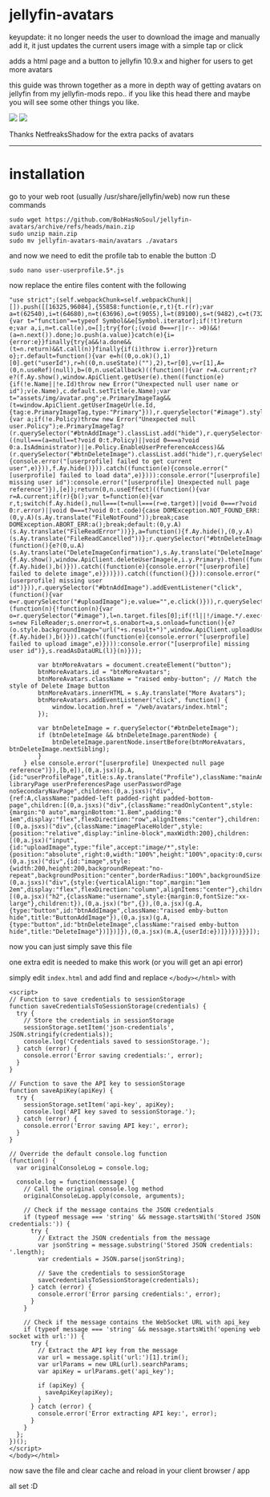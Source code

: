 # jellyfin-avatars

keyupdate: it no longer needs the user to download the image and manually add it, it just updates the current users image with a simple tap or click

adds a html page and a button to jellyfin 10.9.x and higher for users to get more avatars

this guide was thrown together as a more in depth way of getting avatars on jellyfin from my jellyfin-mods repo.. if you like this head there and maybe you will see some other things you like. 

![](https://user-images.githubusercontent.com/23018412/115957171-d65a0300-a4f8-11eb-8a8a-698e4620ea6d.PNG)
![](https://user-images.githubusercontent.com/23018412/115976186-3eddca00-a563-11eb-8597-81341924c750.PNG)

Thanks NetfreaksShadow for the extra packs of avatars

---

# installation
go to your web root (usually /usr/share/jellyfin/web) now run these commands

    sudo wget https://github.com/BobHasNoSoul/jellyfin-avatars/archive/refs/heads/main.zip
    sudo unzip main.zip
    sudo mv jellyfin-avatars-main/avatars ./avatars

and now we need to edit the profile tab to enable the button :D 

    sudo nano user-userprofile.5*.js

now replace the entire files content with the following

    "use strict";(self.webpackChunk=self.webpackChunk||[]).push([[16325,96084],{55858:function(e,r,t){t.r(r);var a=t(62540),i=t(64680),n=t(63696),o=t(9055),l=t(89100),s=t(9482),c=t(73233),d=t(22622),u=t(40532),g=t(76165),m=t(41600),f=t(56869),y=t(50764),p=t(7397),h=function(e,r){var t="function"==typeof Symbol&&e[Symbol.iterator];if(!t)return e;var a,i,n=t.call(e),o=[];try{for(;(void 0===r||r-- >0)&&!(a=n.next()).done;)o.push(a.value)}catch(e){i={error:e}}finally{try{a&&!a.done&&(t=n.return)&&t.call(n)}finally{if(i)throw i.error}}return o};r.default=function(){var e=h((0,o.ok)(),1)[0].get("userId"),r=h((0,n.useState)(""),2),t=r[0],v=r[1],A=(0,n.useRef)(null),b=(0,n.useCallback)((function(){var r=A.current;r?e?(f.Ay.show(),window.ApiClient.getUser(e).then((function(e){if(!e.Name||!e.Id)throw new Error("Unexpected null user name or id");v(e.Name),c.default.setTitle(e.Name);var t="assets/img/avatar.png";e.PrimaryImageTag&&(t=window.ApiClient.getUserImageUrl(e.Id,{tag:e.PrimaryImageTag,type:"Primary"})),r.querySelector("#image").style.backgroundImage="url("+t+")",l.default.getCurrentUser().then((function(t){var a;if(!e.Policy)throw new Error("Unexpected null user.Policy");e.PrimaryImageTag?(r.querySelector("#btnAddImage").classList.add("hide"),r.querySelector("#btnDeleteImage").classList.remove("hide")):d.g.supports("fileinput")&&((null===(a=null==t?void 0:t.Policy)||void 0===a?void 0:a.IsAdministrator)||e.Policy.EnableUserPreferenceAccess)&&(r.querySelector("#btnDeleteImage").classList.add("hide"),r.querySelector("#btnAddImage").classList.remove("hide"))})).catch((function(e){console.error("[userprofile] failed to get current user",e)})),f.Ay.hide()})).catch((function(e){console.error("[userprofile] failed to load data",e)}))):console.error("[userprofile] missing user id"):console.error("[userprofile] Unexpected null page reference")}),[e]);return(0,n.useEffect)((function(){var r=A.current;if(r){b();var t=function(e){var r,t;switch(f.Ay.hide(),null===(t=null===(r=e.target)||void 0===r?void 0:r.error)||void 0===t?void 0:t.code){case DOMException.NOT_FOUND_ERR:(0,y.A)(s.Ay.translate("FileNotFound"));break;case DOMException.ABORT_ERR:a();break;default:(0,y.A)(s.Ay.translate("FileReadError"))}},a=function(){f.Ay.hide(),(0,y.A)(s.Ay.translate("FileReadCancelled"))};r.querySelector("#btnDeleteImage").addEventListener("click",(function(){e?(0,u.A)(s.Ay.translate("DeleteImageConfirmation"),s.Ay.translate("DeleteImage")).then((function(){f.Ay.show(),window.ApiClient.deleteUserImage(e,i.y.Primary).then((function(){f.Ay.hide(),b()})).catch((function(e){console.error("[userprofile] failed to delete image",e)}))})).catch((function(){})):console.error("[userprofile] missing user id")})),r.querySelector("#btnAddImage").addEventListener("click",(function(){var e=r.querySelector("#uploadImage");e.value="",e.click()})),r.querySelector("#uploadImage").addEventListener("change",(function(n){!function(n){var o=r.querySelector("#image"),l=n.target.files[0];if(!l||!/image.*/.exec(l.type))return!1;var s=new FileReader;s.onerror=t,s.onabort=a,s.onload=function(){e?(o.style.backgroundImage="url("+s.result+")",window.ApiClient.uploadUserImage(e,i.y.Primary,l).then((function(){f.Ay.hide(),b()})).catch((function(e){console.error("[userprofile] failed to upload image",e)}))):console.error("[userprofile] missing user id")},s.readAsDataURL(l)}(n)}));
    
            var btnMoreAvatars = document.createElement("button");
            btnMoreAvatars.id = "btnMoreAvatars";
            btnMoreAvatars.className = "raised emby-button"; // Match the style of Delete Image button
            btnMoreAvatars.innerHTML = s.Ay.translate("More Avatars");
            btnMoreAvatars.addEventListener("click", function() {
                window.location.href = "/web/avatars/index.html";
            });

            var btnDeleteImage = r.querySelector("#btnDeleteImage");
            if (btnDeleteImage && btnDeleteImage.parentNode) {
                btnDeleteImage.parentNode.insertBefore(btnMoreAvatars, btnDeleteImage.nextSibling);
            }
        } else console.error("[userprofile] Unexpected null page reference")}),[b,e]),(0,a.jsx)(p.A,{id:"userProfilePage",title:s.Ay.translate("Profile"),className:"mainAnimatedPage libraryPage userPreferencesPage userPasswordPage noSecondaryNavPage",children:(0,a.jsxs)("div",{ref:A,className:"padded-left padded-right padded-bottom-page",children:[(0,a.jsxs)("div",{className:"readOnlyContent",style:{margin:"0 auto",marginBottom:"1.8em",padding:"0 1em",display:"flex",flexDirection:"row",alignItems:"center"},children:[(0,a.jsxs)("div",{className:"imagePlaceHolder",style:{position:"relative",display:"inline-block",maxWidth:200},children:[(0,a.jsx)("input",{id:"uploadImage",type:"file",accept:"image/*",style:{position:"absolute",right:0,width:"100%",height:"100%",opacity:0,cursor:"pointer"}}),(0,a.jsx)("div",{id:"image",style:{width:200,height:200,backgroundRepeat:"no-repeat",backgroundPosition:"center",borderRadius:"100%",backgroundSize:"cover"}})]}),(0,a.jsxs)("div",{style:{verticalAlign:"top",margin:"1em 2em",display:"flex",flexDirection:"column",alignItems:"center"},children:[(0,a.jsx)("h2",{className:"username",style:{margin:0,fontSize:"xx-large"},children:t}),(0,a.jsx)("br",{}),(0,a.jsx)(g.A,{type:"button",id:"btnAddImage",className:"raised emby-button hide",title:"ButtonAddImage"}),(0,a.jsx)(g.A,{type:"button",id:"btnDeleteImage",className:"raised emby-button hide",title:"DeleteImage"})]})]}),(0,a.jsx)(m.A,{userId:e})]})})}}}]);

now you can just simply save this file 

one extra edit is needed to make this work (or you will get an api error)

simply edit `index.html` and add find and replace `</body></html>` with 

```
<script>
// Function to save credentials to sessionStorage
function saveCredentialsToSessionStorage(credentials) {
  try {
    // Store the credentials in sessionStorage
    sessionStorage.setItem('json-credentials', JSON.stringify(credentials));
    console.log('Credentials saved to sessionStorage.');
  } catch (error) {
    console.error('Error saving credentials:', error);
  }
}

// Function to save the API key to sessionStorage
function saveApiKey(apiKey) {
  try {
    sessionStorage.setItem('api-key', apiKey);
    console.log('API key saved to sessionStorage.');
  } catch (error) {
    console.error('Error saving API key:', error);
  }
}

// Override the default console.log function
(function() {
  var originalConsoleLog = console.log;

  console.log = function(message) {
    // Call the original console.log method
    originalConsoleLog.apply(console, arguments);

    // Check if the message contains the JSON credentials
    if (typeof message === 'string' && message.startsWith('Stored JSON credentials:')) {
      try {
        // Extract the JSON credentials from the message
        var jsonString = message.substring('Stored JSON credentials: '.length);
        var credentials = JSON.parse(jsonString);

        // Save the credentials to sessionStorage
        saveCredentialsToSessionStorage(credentials);
      } catch (error) {
        console.error('Error parsing credentials:', error);
      }
    }

    // Check if the message contains the WebSocket URL with api_key
    if (typeof message === 'string' && message.startsWith('opening web socket with url:')) {
      try {
        // Extract the API key from the message
        var url = message.split('url:')[1].trim();
        var urlParams = new URL(url).searchParams;
        var apiKey = urlParams.get('api_key');

        if (apiKey) {
          saveApiKey(apiKey);
        }
      } catch (error) {
        console.error('Error extracting API key:', error);
      }
    }
  };
})();
</script>
</body></html>
```

now save the file and clear cache and reload in your client browser / app

all set :D
